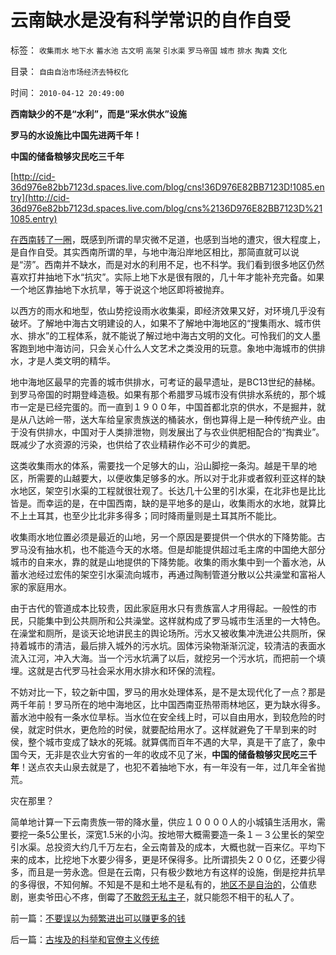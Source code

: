 # 云南缺水是没有科学常识的自作自受

标签： `收集雨水` `地下水` `蓄水池` `古文明` `高架` `引水渠` `罗马帝国` `城市` `排水` `掏粪` `文化` 

目录： `自由自治市场经济去特权化`

时间： `2010-04-12 20:49:00`

**西南缺少的不是“水利”，而是“采水供水”设施**

**罗马的水设施比中国先进两千年！**

**中国的储备粮够灾民吃三千年**

[http://cid-36d976e82bb7123d.spaces.live.com/blog/cns!36D976E82BB7123D!1085.entry](http://cid-36d976e82bb7123d.spaces.live.com/blog/cns%2136D976E82BB7123D%211085.entry)

[在西南转了一圈](../../../2010/4/5/旱灾能有多大的危机？谈移民解困的条件.md)，既感到所谓的旱灾微不足道，也感到当地的遭灾，很大程度上，是自作自受。其实西南所谓的旱，与地中海沿岸地区相比，那简直就可以说是“涝”。西南并不缺水，而是对水的利用不足，也不科学。我们看到很多地区仍然喜欢打井抽地下水“抗灾”。实际上地下水是很有限的，几十年才能补充完备。如果一个地区靠抽地下水抗旱，等于说这个地区即将被抛弃。

以西方的雨水和地型，依山势挖设雨水收集渠，即经济效果又好，对环境几乎没有破坏。了解地中海古文明建设的人，如果不了解地中海地区的“搜集雨水、城市供水、排水”的工程体系，就不能说了解过地中海古文明的文化。可怜我们的文人墨客跑到地中海访问，只会关心什么人文艺术之类没用的玩意。象地中海城市的供排水，才是人类文明的精华。

地中海地区最早的完善的城市供排水，可考证的最早遗址，是BC13世纪的赫梯。到罗马帝国的时期登峰造极。如果有那个希腊罗马城市没有供排水系统的，那个城市一定是已经完蛋的。而一直到１９００年，中国首都北京的供水，不是掘井，就是从八达岭一带，送大车给皇家贵族送的桶装水，倒也算得上是一种传统产业。由于没有供排水，中国对于人类排泄物，则发展出了与农业供肥相配合的“掏粪业”。既减少了水资源的污染，也供给了农业精耕作必不可少的粪肥。

这类收集雨水的体系，需要找一个足够大的山，沿山脚挖一条沟。越是干旱的地区，所需要的山越要大，以便收集足够多的水。所以对于北非或者叙利亚这样的缺水地区，架空引水渠的工程就很壮观了。长达几十公里的引水渠，在北非也是比比皆是。而幸运的是，在中国西南，缺的是平地多的是山，收集雨水的水地，就算比不上土耳其，也至少比北非多得多；同时降雨量则是土耳其所不能比。

收集雨水地位置必须是最近的山地，另一个原因是要提供一个供水的下降势能。古罗马没有抽水机，也不能造今天的水塔。但是却能提供超过毛主席的中国绝大部分城市的自来水，靠的就是山地提供的下降势能。收集的雨水集中到一个蓄水池，从蓄水池经过宏伟的架空引水渠流向城市，再通过陶制管道分散以公共澡堂和富裕人家的家庭用水。

由于古代的管道成本比较贵，因此家庭用水只有贵族富人才用得起。一般性的市民，只能集中到公共厕所和公共澡堂。这样就构成了罗马城市生活里的一大特色。在澡堂和厕所，是谈天论地讲民主的舆论场所。污水又被收集冲洗进公共厕所，保持着城市的清洁，最后排入城外的污水坑。固体污染物渐渐沉淀，较清洁的表面水流入江河，冲入大海。当一个污水坑满了以后，就挖另一个污水坑，而把前一个填埋。这就是古代罗马社会采水用水排水和环保的流程。

不妨对比一下，较之新中国，罗马的用水处理体系，是不是太现代化了一点？那是两千年前！罗马所在的地中海地区，比中国西南亚热带雨林地区，更为缺水得多。蓄水池中般有一条水位旱标。当水位在安全线上时，可以自由用水，到较危险的时侯，就定时供水，更危险的时侯，就要配给用水了。这样就避免了干旱到来的时侯，整个城市变成了缺水的死城。就算偶而百年不遇的大早，真是干了底了，象中国今天，无非是农业大穷省的一年的收成不见了米，**中国的储备粮够灾民吃三千年**！送点农夫山泉去就是了，也犯不着抽地下水，有一年没有一年，过几年全省抛荒。

灾在那里？

简单地计算一下云南贵族一带的降水量，供应１００００人的小城镇生活用水，需要挖一条5公里长，深宽1.5米的小沟。按地带大概需要造一条１－３公里长的架空引水渠。总投资大约几千万左右，全云南普及的成本，大概也就一百来亿。平均下来的成本，比挖地下水要少得多，更是环保得多。比所谓损失２００亿，还要少得多，而且是一劳永逸。但是在云南，只有极少数地方有这样的设施，倒是挖井抗旱的多得很，不知何解。不知是不是和土地不是私有的，[地区不是自治的](../../../2010/3/15/没有自治就无所谓民主.md)，公值悲剧，崽卖爷田心不疼，倒霉了[不敢怨无私主子](../../../2009/12/5/无私的社会是不能反腐败的.md)，就只能怨不相干的私人了。



前一篇：[不要误以为频繁进出可以赚更多的钱](../../../2010/4/12/不要误以为频繁进出可以赚更多的钱.md)

后一篇：[古埃及的科举和官僚主义传统](../../../2010/4/12/古埃及的科举和官僚主义传统.md)